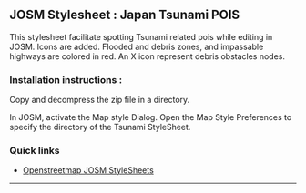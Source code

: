 <html>
<head>
<meta charset='utf-8'>
</head>
<body>
<h2>JOSM Stylesheet : Japan Tsunami POIS</h2>
<p>This stylesheet facilitate spotting Tsunami related pois while editing in JOSM. Icons are added. Flooded and debris zones, and impassable highways are colored in red. An X icon represent debris obstacles nodes.
</p>
<h3>Installation instructions :</h3> 
<p>Copy and decompress the zip file in a directory.</p> 
<p>In JOSM, activate the Map style Dialog. Open the Map Style Preferences to specify the directory of the Tsunami StyleSheet.</p> 
<h3>Quick links</h3>
<ul>
<li><a href="http://josm.openstreetmap.de/wiki/Styles">Openstreetmap JOSM StyleSheets</a></li>
</ul>
<hr></hr>
</body>
</html>


